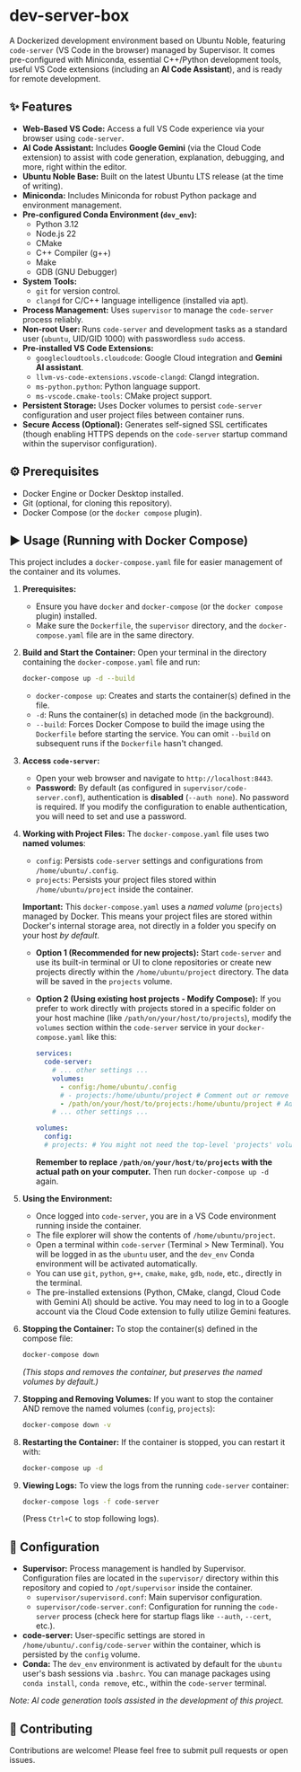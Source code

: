 # dev-server-box

A Dockerized development environment based on Ubuntu Noble, featuring `code-server` (VS Code in the browser) managed by Supervisor. It comes pre-configured with Miniconda, essential C++/Python development tools, useful VS Code extensions (including an **AI Code Assistant**), and is ready for remote development.

## ✨ Features

*   **Web-Based VS Code:** Access a full VS Code experience via your browser using `code-server`.
*   **AI Code Assistant:** Includes **Google Gemini** (via the Cloud Code extension) to assist with code generation, explanation, debugging, and more, right within the editor.
*   **Ubuntu Noble Base:** Built on the latest Ubuntu LTS release (at the time of writing).
*   **Miniconda:** Includes Miniconda for robust Python package and environment management.
*   **Pre-configured Conda Environment (`dev_env`):**
    *   Python 3.12
    *   Node.js 22
    *   CMake
    *   C++ Compiler (g++)
    *   Make
    *   GDB (GNU Debugger)
*   **System Tools:**
    *   `git` for version control.
    *   `clangd` for C/C++ language intelligence (installed via apt).
*   **Process Management:** Uses `supervisor` to manage the `code-server` process reliably.
*   **Non-root User:** Runs `code-server` and development tasks as a standard user (`ubuntu`, UID/GID 1000) with passwordless `sudo` access.
*   **Pre-installed VS Code Extensions:**
    *   `googlecloudtools.cloudcode`: Google Cloud integration and **Gemini AI assistant**.
    *   `llvm-vs-code-extensions.vscode-clangd`: Clangd integration.
    *   `ms-python.python`: Python language support.
    *   `ms-vscode.cmake-tools`: CMake project support.
*   **Persistent Storage:** Uses Docker volumes to persist `code-server` configuration and user project files between container runs.
*   **Secure Access (Optional):** Generates self-signed SSL certificates (though enabling HTTPS depends on the `code-server` startup command within the supervisor configuration).

## ⚙️ Prerequisites

*   Docker Engine or Docker Desktop installed.
*   Git (optional, for cloning this repository).
*   Docker Compose (or the `docker compose` plugin).

## ▶️ Usage (Running with Docker Compose)

This project includes a `docker-compose.yaml` file for easier management of the container and its volumes.

1.  **Prerequisites:**
    *   Ensure you have `docker` and `docker-compose` (or the `docker compose` plugin) installed.
    *   Make sure the `Dockerfile`, the `supervisor` directory, and the `docker-compose.yaml` file are in the same directory.

2.  **Build and Start the Container:**
    Open your terminal in the directory containing the `docker-compose.yaml` file and run:

    ```bash
    docker-compose up -d --build
    ```

    *   `docker-compose up`: Creates and starts the container(s) defined in the file.
    *   `-d`: Runs the container(s) in detached mode (in the background).
    *   `--build`: Forces Docker Compose to build the image using the `Dockerfile` before starting the service. You can omit `--build` on subsequent runs if the `Dockerfile` hasn't changed.

3.  **Access `code-server`:**
    *   Open your web browser and navigate to `http://localhost:8443`.
    *   **Password:** By default (as configured in `supervisor/code-server.conf`), authentication is **disabled** (`--auth none`). No password is required. If you modify the configuration to enable authentication, you will need to set and use a password.

4.  **Working with Project Files:**
    The `docker-compose.yaml` file uses two **named volumes**:
    *   `config`: Persists `code-server` settings and configurations from `/home/ubuntu/.config`.
    *   `projects`: Persists your project files stored within `/home/ubuntu/project` inside the container.

    **Important:** This `docker-compose.yaml` uses a *named volume* (`projects`) managed by Docker. This means your project files are stored within Docker's internal storage area, not directly in a folder you specify on your host *by default*.

    *   **Option 1 (Recommended for new projects):** Start `code-server` and use its built-in terminal or UI to clone repositories or create new projects directly within the `/home/ubuntu/project` directory. The data will be saved in the `projects` volume.
    *   **Option 2 (Using existing host projects - Modify Compose):** If you prefer to work directly with projects stored in a specific folder on your host machine (like `/path/on/your/host/to/projects`), modify the `volumes` section within the `code-server` service in your `docker-compose.yaml` like this:

        ```yaml
        services:
          code-server:
            # ... other settings ...
            volumes:
              - config:/home/ubuntu/.config
              # - projects:/home/ubuntu/project # Comment out or remove the named volume
              - /path/on/your/host/to/projects:/home/ubuntu/project # Add this bind mount
            # ... other settings ...

        volumes:
          config:
          # projects: # You might not need the top-level 'projects' volume definition if not used above
        ```
        **Remember to replace `/path/on/your/host/to/projects` with the actual path on your computer.** Then run `docker-compose up -d` again.

5.  **Using the Environment:**
    *   Once logged into `code-server`, you are in a VS Code environment running inside the container.
    *   The file explorer will show the contents of `/home/ubuntu/project`.
    *   Open a terminal within `code-server` (Terminal > New Terminal). You will be logged in as the `ubuntu` user, and the `dev_env` Conda environment will be activated automatically.
    *   You can use `git`, `python`, `g++`, `cmake`, `make`, `gdb`, `node`, etc., directly in the terminal.
    *   The pre-installed extensions (Python, CMake, clangd, Cloud Code with Gemini AI) should be active. You may need to log in to a Google account via the Cloud Code extension to fully utilize Gemini features.

6.  **Stopping the Container:**
    To stop the container(s) defined in the compose file:
    ```bash
    docker-compose down
    ```
    *(This stops and removes the container, but preserves the named volumes by default.)*

7.  **Stopping and Removing Volumes:**
    If you want to stop the container AND remove the named volumes (`config`, `projects`):
    ```bash
    docker-compose down -v
    ```

8.  **Restarting the Container:**
    If the container is stopped, you can restart it with:
    ```bash
    docker-compose up -d
    ```

9.  **Viewing Logs:**
    To view the logs from the running `code-server` container:
    ```bash
    docker-compose logs -f code-server
    ```
    (Press `Ctrl+C` to stop following logs).

## 🔧 Configuration

*   **Supervisor:** Process management is handled by Supervisor. Configuration files are located in the `supervisor/` directory within this repository and copied to `/opt/supervisor` inside the container.
    *   `supervisor/supervisord.conf`: Main supervisor configuration.
    *   `supervisor/code-server.conf`: Configuration for running the `code-server` process (check here for startup flags like `--auth`, `--cert`, etc.).
*   **code-server:** User-specific settings are stored in `/home/ubuntu/.config/code-server` within the container, which is persisted by the `config` volume.
*   **Conda:** The `dev_env` environment is activated by default for the `ubuntu` user's bash sessions via `.bashrc`. You can manage packages using `conda install`, `conda remove`, etc., within the `code-server` terminal.

*Note: AI code generation tools assisted in the development of this project.*

## 🤝 Contributing

Contributions are welcome! Please feel free to submit pull requests or open issues.

